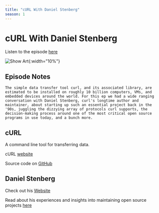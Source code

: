 ```yaml
---
title: "cURL With Daniel Stenberg"
season: 1
---
```

# cURL With Daniel Stenberg

Listen to the episode [here](https://fosspod.content.town/episodes/curl-with-daniel-stenberg)

![Show Art](https://image.simplecastcdn.com/images/369e8282-bab3-4f89-8844-5a60aee0d43c/43a0cac8-8e0f-44a2-a726-c08eb2f4c269/3000x3000/curl-symbol.jpg){:width="10%"}

## Episode Notes

```The simple data transfer tool curl, and its associated library, are estimated to be installed on roughly 10 billion computers, VMs, and embedded devices around the world. For this ep we had a wide ranging conversation with Daniel Stenberg, curl's longtime author and maintainer, about starting up such an essential project back in the '90s, juggling the dizzying array of protocols curl supports, the decision-making process around one of the most critical open source programs in use today, and a bunch more.```

## cURL

A command line tool for transferring data.

cURL [website](https://curl.se/)

Source code on [GitHub](https://github.com/curl/curl)

## Daniel Stenberg

Check out his [Website](https://daniel.haxx.se/blog/)

Read about his experiences and insights into maintaining open source projects [here](https://un.curl.dev/)